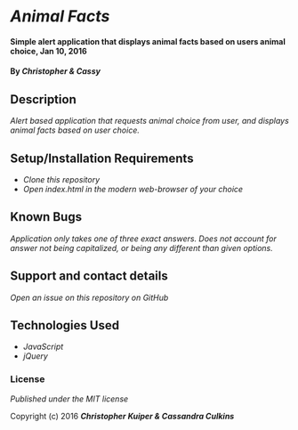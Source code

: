 # _Animal Facts_

#### Simple alert application that displays animal facts based on users animal choice, Jan 10, 2016

#### By _**Christopher & Cassy**_

## Description

_Alert based application that requests animal choice from user, and displays animal facts based on user choice._

## Setup/Installation Requirements

* _Clone this repository_
* _Open index.html in the modern web-browser of your choice_

## Known Bugs

_Application only takes one of three exact answers. Does not account for answer not being capitalized, or being any different than given options._

## Support and contact details

_Open an issue on this repository on GitHub_

## Technologies Used

* _JavaScript_
* _jQuery_

### License

*Published under the MIT license*

Copyright (c) 2016 **_Christopher Kuiper & Cassandra Culkins_**
